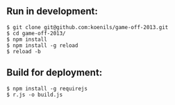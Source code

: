 Run in development:
-------------------

    $ git clone git@github.com:koenils/game-off-2013.git
    $ cd game-off-2013/
    $ npm install
    $ npm install -g reload
    $ reload -b

Build for deployment:
---------------------

    $ npm install -g requirejs
    $ r.js -o build.js
